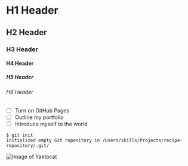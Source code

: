 # H1 Header 
## H2 Header
### H3 Header
#### H4 Header
##### H5 Header
###### H6 Header

- [ ] Turn on GitHub Pages
- [ ] Outline my portfolio
- [ ] Introduce myself to the world

```
$ git init
Initialized empty Git repository in /Users/skills/Projects/recipe-repository/.git/
```

![Image of Yaktocat](https://octodex.github.com/images/yaktocat.png)
